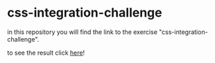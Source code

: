 # css-integration-challenge

in this repository you will find the link to the exercise "css-integration-challenge".

to see the result click [here](https://makraiyassin.github.io/css-integration-challenge/)!


